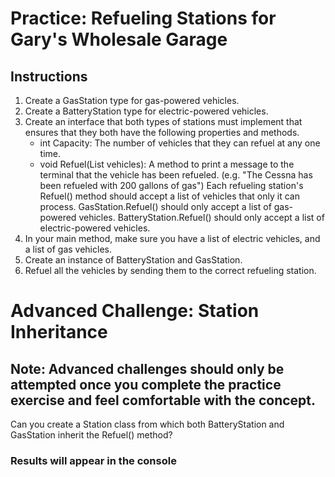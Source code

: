 # Practice: Refueling Stations for Gary's Wholesale Garage

## Instructions
1. Create a GasStation type for gas-powered vehicles.
1. Create a BatteryStation type for electric-powered vehicles.
1. Create an interface that both types of stations must implement that ensures that they both have the following properties and methods.
    - int Capacity: The number of vehicles that they can refuel at any one time.
    - void Refuel(List<T> vehicles): A method to print a message to the terminal that the vehicle has been refueled. (e.g. "The Cessna has been refueled with 200 gallons of gas") Each refueling station's Refuel() method should accept a list of vehicles that only it can process. GasStation.Refuel() should only accept a list of gas-powered vehicles. BatteryStation.Refuel() should only accept a list of electric-powered vehicles.
1. In your main method, make sure you have a list of electric vehicles, and a list of gas vehicles.
1. Create an instance of BatteryStation and GasStation.
1. Refuel all the vehicles by sending them to the correct refueling station.

# Advanced Challenge: Station Inheritance
## Note: Advanced challenges should only be attempted once you complete the practice exercise and feel comfortable with the concept.

Can you create a Station class from which both BatteryStation and GasStation inherit the Refuel() method?

### Results will appear in the console